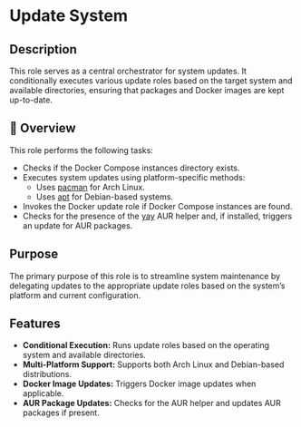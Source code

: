 # Update System

## Description

This role serves as a central orchestrator for system updates. It conditionally executes various update roles based on the target system and available directories, ensuring that packages and Docker images are kept up-to-date.

## 📌 Overview

This role performs the following tasks:
- Checks if the Docker Compose instances directory exists.
- Executes system updates using platform-specific methods:
  - Uses [pacman](https://wiki.archlinux.org/title/Pacman) for Arch Linux.
  - Uses [apt](https://en.wikipedia.org/wiki/APT_(software)) for Debian-based systems.
- Invokes the Docker update role if Docker Compose instances are found.
- Checks for the presence of the [yay](https://wiki.archlinux.org/title/Yay) AUR helper and, if installed, triggers an update for AUR packages.

## Purpose

The primary purpose of this role is to streamline system maintenance by delegating updates to the appropriate update roles based on the system’s platform and current configuration.

## Features

- **Conditional Execution:** Runs update roles based on the operating system and available directories.
- **Multi-Platform Support:** Supports both Arch Linux and Debian-based distributions.
- **Docker Image Updates:** Triggers Docker image updates when applicable.
- **AUR Package Updates:** Checks for the AUR helper and updates AUR packages if present.
